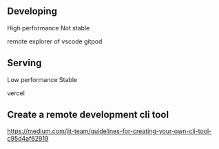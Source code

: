 
## Developing
High performance
Not stable


remote explorer of vscode
gitpod


## Serving
Low performance
Stable

vercel

## Create a remote development cli tool
https://medium.com/jit-team/guidelines-for-creating-your-own-cli-tool-c95d4af62919
